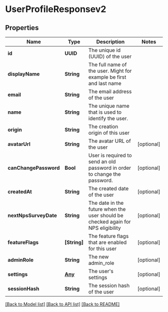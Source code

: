 # UserProfileResponsev2

## Properties
Name | Type | Description | Notes
------------ | ------------- | ------------- | -------------
**id** | **UUID** | The unique id (UUID) of the user | 
**displayName** | **String** | The full name of the user. Might for example be first and last name | 
**email** | **String** | The email address of the user | 
**name** | **String** | The unique name that is used to identify the user. | 
**origin** | **String** | The creation origin of this user | 
**avatarUrl** | **String** | The avatar URL of the user | [optional] 
**canChangePassword** | **Bool** | User is required to send an old password in order to change the password. | [optional] 
**createdAt** | **String** | The created date of the user | [optional] 
**nextNpsSurveyDate** | **String** | The date in the future when the user should be checked again for NPS eligibility | [optional] 
**featureFlags** | **[String]** | The feature flags that are enabled for this user | [optional] 
**adminRole** | **String** | The new admin_role | [optional] 
**settings** | [**Any**](.md) | The user&#39;s settings | [optional] 
**sessionHash** | **String** | The session hash of the user | [optional] 

[[Back to Model list]](../README.md#documentation-for-models) [[Back to API list]](../README.md#documentation-for-api-endpoints) [[Back to README]](../README.md)


